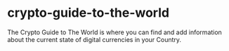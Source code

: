 # crypto-guide-to-the-world
The Crypto Guide to The World is where you can find and add information about the current state of digital currencies in your Country.
